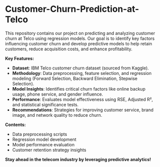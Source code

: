 # Customer-Churn-Prediction-at-Telco
This repository contains our project on predicting and analyzing customer churn at Telco using regression models. Our goal is to identify key factors influencing customer churn and develop predictive models to help retain customers, reduce acquisition costs, and enhance profitability.  


**Key Features:**
- **Dataset**: IBM Telco customer churn dataset (sourced from Kaggle).  
- **Methodology**: Data preprocessing, feature selection, and regression modeling (Forward Selection, Backward Elimination, Stepwise Selection).  
- **Model Insights**: Identifies critical churn factors like online backup usage, phone service, and gender influence.  
- **Performance**: Evaluates model effectiveness using RSE, Adjusted R², and statistical significance tests.  
- **Recommendations**: Strategies for improving customer service, brand image, and network quality to reduce churn.  

**Contents:**
- Data preprocessing scripts  
- Regression model development  
- Model performance evaluation  
- Customer retention strategy insights  

**Stay ahead in the telecom industry by leveraging predictive analytics!**

